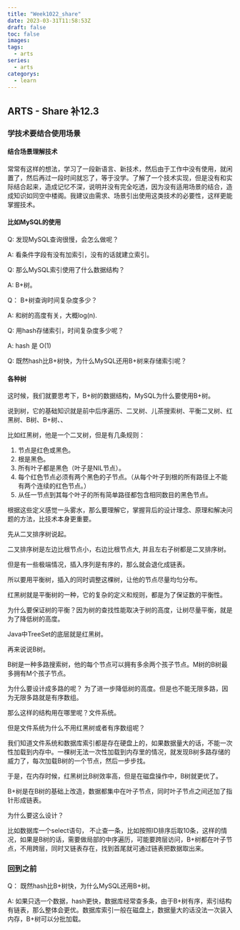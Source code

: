 ```yaml
---
title: "Week1022_share"
date: 2023-03-31T11:58:53Z
draft: false 
toc: false
images:
tags:
  - arts 
series:
  - arts 
categorys:
  - learn 
---
```


## ARTS - Share 补12.3
### 学技术要结合使用场景

#### 结合场景理解技术
常常有这样的想法，学习了一段新语言、新技术，然后由于工作中没有使用，就闲置了，然后再过一段时间就忘了，等于没学。了解了一个技术实现，但是没有和实际结合起来，造成记忆不深，说明并没有完全吃透，因为没有适用场景的结合，造成知识如同空中楼阁。我建议由需求、场景引出使用这类技术的必要性，这样更能掌握技术。

#### 比如MySQL的使用
Q: 发现MySQL查询很慢，会怎么做呢？

A: 看条件字段有没有加索引，没有的话就建立索引。

Q: 那么MySQL索引使用了什么数据结构？

A: B+树。

Q： B+树查询时间复杂度多少？

A: 和树的高度有关，大概log(n).

Q: 用hash存储索引，时间复杂度多少呢？

A: hash 是 O(1)

Q: 既然hash比B+树快，为什么MySQL还用B+树来存储索引呢？


#### 各种树
这时候，我们就要思考下，B+树的数据结构，MySQL为什么要使用B+树。

说到树，它的基础知识就是前中后序遍历、二叉树、儿茶搜索树、平衡二叉树、红黑树、B树、B+树、、

比如红黑树，他是一个二叉树，但是有几条规则：

1. 节点是红色或黑色。
2. 根是黑色。
3. 所有叶子都是黑色（叶子是NIL节点）。
4. 每个红色节点必须有两个黑色的子节点。（从每个叶子到根的所有路径上不能有两个连续的红色节点。）
5. 从任一节点到其每个叶子的所有简单路径都包含相同数目的黑色节点。


根据这些定义感觉一头雾水，那么要理解它，掌握背后的设计理念、原理和解决问题的方法，比技术本身更重要。

先从二叉排序树说起。

二叉排序树是左边比根节点小，右边比根节点大, 并且左右子树都是二叉排序树。

但是有一些极端情况，插入序列是有序的，那么就会退化成链表。

所以要用平衡树，插入的同时调整这棵树，让他的节点尽量均匀分布。

红黑树就是平衡树的一种，它的复杂的定义和规则，都是为了保证数的平衡性。

为什么要保证树的平衡？因为树的查找性能取决于树的高度，让树尽量平衡，就是为了降低树的高度。

Java中TreeSet的底层就是红黑树。


再来说说B树。

B树是一种多路搜索树，他的每个节点可以拥有多余两个孩子节点。M树的B树最多拥有M个孩子节点。

为什么要设计成多路的呢？ 为了进一步降低树的高度。但是也不能无限多路，因为无限多路就是有序数组。

那么这样的结构用在哪里呢？文件系统。

但是文件系统为什么不用红黑树或者有序数组呢？

我们知道文件系统和数据库索引都是存在硬盘上的，如果数据量大的话，不能一次性加载到内存中。一棵树无法一次性加载到内存里的情况，就发现B树多路存储的威力了，每次加载B树的一个节点，然后一步步找。

于是，在内存时候，红黑树比B树效率高，但是在磁盘操作中，B树就更优了。

B+树是在B树的基础上改造，数据都集中在叶子节点，同时叶子节点之间还加了指针形成链表。

为什么要这么设计？

比如数据库一个select语句， 不止查一条，比如按照ID排序后取10条，这样的情况，如果是B树的话，需要做局部的中序遍历，可能要跨层访问，B+树都在叶子节点，不用跨层，同时又链表存在，找到首尾就可通过链表把数据取出来。


### 回到之前

Q： 既然hash比B+树快，为什么MySQL还用B+树。

A: 如果只选一个数据，hash更快，数据库经常查多条，由于B+树有序，索引结构有链表，那么整体会更优。数据库索引一般在磁盘上，数据量大的话没法一次装入内存，B+树可以分批加载。






